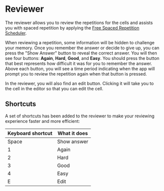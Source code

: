 # Reviewer

The reviewer allows you to review the repetitions for the cells and assists 
you with spaced repetition by applying the 
[Free Spaced Repetition Scheduler](https://github.com/open-spaced-repetition).

When reviewing a repetition, some information will be hidden to challenge your 
memory. Once you remember the answer or decide to give up, you can press the 
"Show Answer" button to reveal the correct answer. You will then see four 
buttons: **Again**, **Hard**, **Good**, and **Easy**. You should press the 
button that best represents how difficult it was for you to remember the 
answer. Above each button, you will see a time period indicating when the 
app will prompt you to review the repetition again when that button 
is pressed.

In the reviewer, you will also find an edit button. Clicking it will take 
you to the cell in the editor so that you can edit the cell.

## Shortcuts

A set of shortcuts has been added to the reviewer to make your reviewing
experience faster and more efficient:

| Keyboard shortcut | What it does |
|-------------------|--------------|
| Space             | Show answer  |
| 1                 | Again        |
| 2                 | Hard         |
| 3                 | Good         |
| 4                 | Easy         |
| E                 | Edit         |
